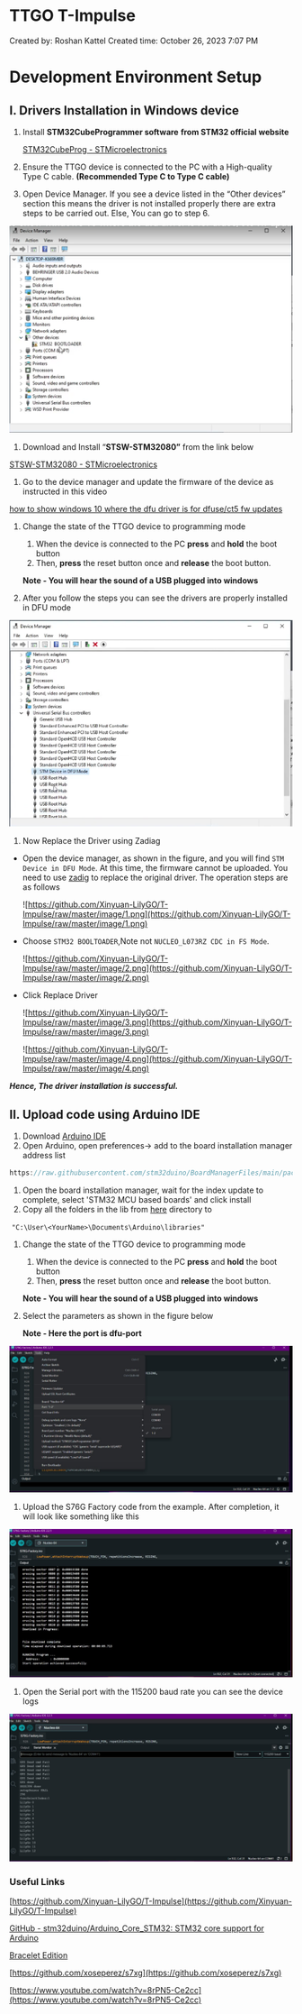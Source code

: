 # TTGO T-Impulse

Created by: Roshan Kattel
Created time: October 26, 2023 7:07 PM

# Development Environment Setup

## I. Drivers Installation in Windows device

1. Install **STM32CubeProgrammer software** ****from STM32 official website****
    
    [STM32CubeProg - STMicroelectronics](https://www.st.com/en/development-tools/stm32cubeprog.html)
    
2. Ensure the TTGO device is connected to the PC with a High-quality Type C cable. **(Recommended Type C to Type C cable)**
3. Open Device Manager. If you see a device listed in the “Other devices” section this means the driver is not installed properly there are extra steps to be carried out.
Else, You can go to step 6.

![Untitled](images/Untitled_not.jpeg)

1. Download and Install “****STSW-STM32080”**** from the link below 

[STSW-STM32080 - STMicroelectronics](https://www.st.com/en/development-tools/stsw-stm32080.html)

1. Go to the device manager and update the firmware of the device as instructed in this video 

[how to show windows 10 where the dfu driver is for dfuse/ct5 fw updates](https://www.youtube.com/watch?v=8rPN5-Ce2cc)

1. Change the state of the TTGO device to programming mode
    1. When the device is connected to the PC **press** and **hold** the boot button 
    2. Then, **press** the reset button once and **release** the boot button. 
    
    **Note - You will hear the sound of a USB plugged into windows** 
    
2. After you follow the steps you can see the drivers are properly installed in DFU mode 

![Untitled](images/Untitled%201.png)

1. Now Replace the Driver using Zadiag
- Open the device manager, as shown in the figure, and you will find `STM Device in DFU Mode`. At this time, the firmware cannot be uploaded. You need to use [zadig](https://zadig.akeo.ie/) to replace the original driver. The operation steps are as follows
    
    ![https://github.com/Xinyuan-LilyGO/T-Impulse/raw/master/image/1.png](https://github.com/Xinyuan-LilyGO/T-Impulse/raw/master/image/1.png)
    
- Choose `STM32 BOOLTOADER`,Note not `NUCLEO_L073RZ CDC in FS Mode`.
    
    ![https://github.com/Xinyuan-LilyGO/T-Impulse/raw/master/image/2.png](https://github.com/Xinyuan-LilyGO/T-Impulse/raw/master/image/2.png)
    
- Click Replace Driver
    
    ![https://github.com/Xinyuan-LilyGO/T-Impulse/raw/master/image/3.png](https://github.com/Xinyuan-LilyGO/T-Impulse/raw/master/image/3.png)
    
    ![https://github.com/Xinyuan-LilyGO/T-Impulse/raw/master/image/4.png](https://github.com/Xinyuan-LilyGO/T-Impulse/raw/master/image/4.png)
    

***Hence, The driver installation is successful.*** 

## II. Upload code using Arduino IDE

1. Download [Arduino IDE](https://www.arduino.cc/en/software)
2. Open Arduino, open preferences-> add to the board installation manager address list

```jsx
https://raw.githubusercontent.com/stm32duino/BoardManagerFiles/main/package_stmicroelectronics_index.json
```

1. Open the board installation manager, wait for the index update to complete, select 'STM32 MCU based boards' and click install
2. Copy all the folders in the lib from [here](https://github.com/Xinyuan-LilyGO/T-Impulse/tree/master/lib) directory to

 `"C:\User\<YourName>\Documents\Arduino\libraries"`

1. Change the state of the TTGO device to programming mode
    1. When the device is connected to the PC **press** and **hold** the boot button 
    2. Then, **press** the reset button once and **release** the boot button. 
    
    **Note - You will hear the sound of a USB plugged into windows** 
    
2. Select the parameters as shown in the figure below 
    
    **Note - Here the port is dfu-port** 
    

![Untitled](images/Untitled.jpeg)

1. Upload the S76G Factory code from the example. After completion, it will look like something like this 

![Untitled](images/Untitled%201.jpeg)

1. Open the Serial port with the 115200 baud rate you can see the device logs 

![Untitled](images/Untitled%202.jpeg)

### Useful Links

[https://github.com/Xinyuan-LilyGO/T-Impulse](https://github.com/Xinyuan-LilyGO/T-Impulse)

[](https://github.com/stm32duino/BoardManagerFiles/raw/main/package_stmicroelectronics_index.json)

[GitHub - stm32duino/Arduino_Core_STM32: STM32 core support for Arduino](https://github.com/stm32duino/Arduino_Core_STM32#getting-started)

[Bracelet Edition](https://github.com/lyusupov/SoftRF/wiki/Bracelet-Edition)

[https://github.com/xoseperez/s7xg](https://github.com/xoseperez/s7xg)

[https://www.youtube.com/watch?v=8rPN5-Ce2cc](https://www.youtube.com/watch?v=8rPN5-Ce2cc)